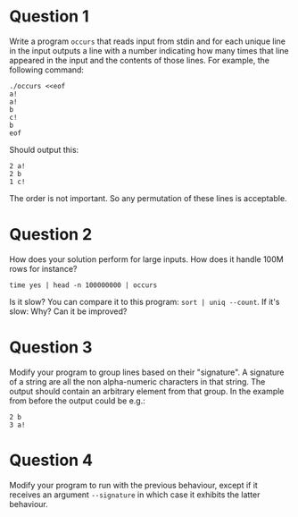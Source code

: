 # Question 1
Write a program `occurs` that reads input from stdin and for each
unique line in the input outputs a line with a number indicating how
many times that line appeared in the input and the contents of those
lines.  For example, the following command:

```
./occurs <<eof
a!
a!
b
c!
b
eof
```

Should output this:

```
2 a!
2 b
1 c!
```

The order is not important.  So any permutation of these lines is
acceptable.

# Question 2
How does your solution perform for large inputs.  How does it handle
100M rows for instance?

```
time yes | head -n 100000000 | occurs
```

Is it slow?  You can compare it to this program: `sort | uniq
--count`.  If it's slow: Why? Can it be improved?

# Question 3
Modify your program to group lines based on their "signature".  A
signature of a string are all the non alpha-numeric characters in that
string.  The output should contain an arbitrary element from that
group.  In the example from before the output could be e.g.:

```
2 b
3 a!
```

# Question 4
Modify your program to run with the previous behaviour, except if it
receives an argument `--signature` in which case it exhibits the
latter behaviour.
